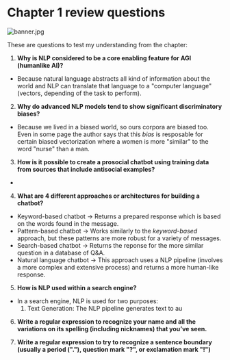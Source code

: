 
# Chapter 1 review questions

![banner.jpg](https://symetricx.com/wp-content/uploads/2021/03/NLP-banner.jpg)

These are questions to test my understanding from the chapter:

1. **Why is NLP considered to be a core enabling feature for AGI (humanlike
AI)?**
- Because natural language abstracts all kind of information about the world and NLP can translate that language to a "computer language" (vectors, depending of the task to perform).

2. **Why do advanced NLP models tend to show significant discriminatory
biases?**
- Because we lived in a biased world, so ours corpora are biased too. Even in some page the author says that this *bias* is resposable for certain biased vectorization where a women is more "similar" to the word "nurse" than a man.

3. **How is it possible to create a prosocial chatbot using training data from
sources that include antisocial examples?**
- 

4. **What are 4 different approaches or architectures for building a chatbot?**
- Keyword-based chatbot → Returns a prepared response which is based on the words found in the message.
- Pattern-based chatbot → Works similarly to the *keyword-based* approach, but these patterns are more robust for a variety of messages.
- Search-based chatbot → Returns the reponse for the more similar question in a database of Q&A.
- Natural language chatbot → This approach uses a NLP pipeline (involves a more complex and extensive process) and returns a more human-like response.

5. **How is NLP used within a search engine?**
- In a search engine, NLP is used for two purposes:
    1. Text Generation: The NLP pipeline generates text to au

6. **Write a regular expression to recognize your name and all the variations
on its spelling (including nicknames) that you’ve seen.**

7. **Write a regular expression to try to recognize a sentence boundary
(usually a period ("."), question mark "?", or exclamation mark "!")**